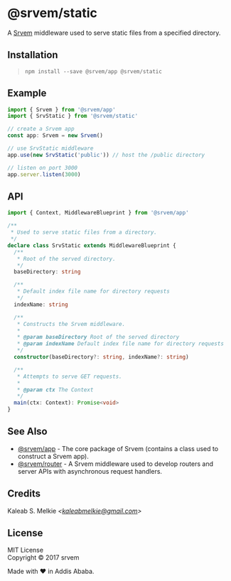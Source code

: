 # @srvem/static
A [Srvem](https://github.com/srvem/app) middleware used to serve static files from a specified directory.
  
## Installation
> `npm install --save @srvem/app @srvem/static`
  
## Example
```typescript
import { Srvem } from '@srvem/app'
import { SrvStatic } from '@srvem/static'

// create a Srvem app
const app: Srvem = new Srvem()

// use SrvStatic middleware
app.use(new SrvStatic('public')) // host the /public directory

// listen on port 3000
app.server.listen(3000)

```
  
## API
```typescript
import { Context, MiddlewareBlueprint } from '@srvem/app'

/**
 * Used to serve static files from a directory.
 */
declare class SrvStatic extends MiddlewareBlueprint {
  /**
   * Root of the served directory.
   */
  baseDirectory: string

  /**
   * Default index file name for directory requests
   */
  indexName: string

  /**
   * Constructs the Srvem middleware.
   *
   * @param baseDirectory Root of the served directory
   * @param indexName Default index file name for directory requests
   */
  constructor(baseDirectory?: string, indexName?: string)

  /**
   * Attempts to serve GET requests.
   *
   * @param ctx The Context
   */
  main(ctx: Context): Promise<void>
}

```
  
## See Also
- [@srvem/app](https://github.com/srvem/app) - The core package of Srvem (contains a class used to construct a Srvem app).
- [@srvem/router](https://github.com/srvem/router) - A Srvem middleware used to develop routers and server APIs with asynchronous request handlers.
  
## Credits
Kaleab S. Melkie _<<kaleabmelkie@gmail.com>>_
  
## License
MIT License  
Copyright &copy; 2017 srvem
  
Made with &#10084; in Addis Ababa.
